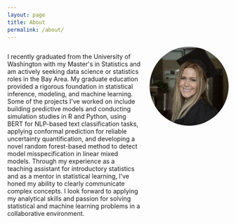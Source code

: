 ```yaml
---
layout: page
title: About
permalink: /about/
---
```


<div style="display: flex; align-items: flex-start; gap: 20px;">

  <p>
I recently graduated from the University of Washington with my Master's in Statistics and am actively seeking data science or statistics roles in the Bay Area. My graduate education provided a rigorous foundation in statistical inference, modeling, and machine learning. Some of the projects I've worked on include building predictive models and conducting simulation studies in R and Python, using BERT for NLP-based text classification tasks, applying conformal prediction for reliable uncertainty quantification, and developing a novel random forest-based method to detect model misspecification in linear mixed models. Through my experience as a teaching assistant for introductory statistics and as a mentor in statistical learning, I’ve honed my ability to clearly communicate complex concepts. I look forward to applying my analytical skills and passion for solving statistical and machine learning problems in a collaborative environment.
  </p>

  <img src="/assets/img/headshot.JPG" alt="Headshot" style="width: 180px; border-radius: 50%; flex-shrink: 0;">

</div>




